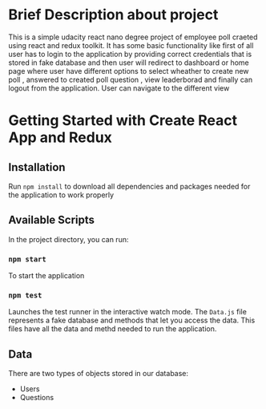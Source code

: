 # Brief Description about project
This is a simple  udacity react nano degree project of employee poll craeted using react and redux toolkit. It has some basic functionality like first of all user has to login to the application by providing correct credentials that is stored in fake database and then user will redirect to dashboard or home page where user have different options to select wheather to create new poll , answered to created poll question , view leaderborad and finally can logout from the application. User can navigate to the different view 

# Getting Started with Create React App and Redux

## Installation

Run `npm install` to download all dependencies and packages needed for the application to work properly

## Available Scripts

In the project directory, you can run:

### `npm start`
To  start the application
### `npm test`

Launches the test runner in the interactive watch mode.
The `Data.js` file represents a fake database and methods that let you access the data. This files have all the data and methd needed to run the application.

## Data

There are two types of objects stored in our database:

* Users
* Questions


